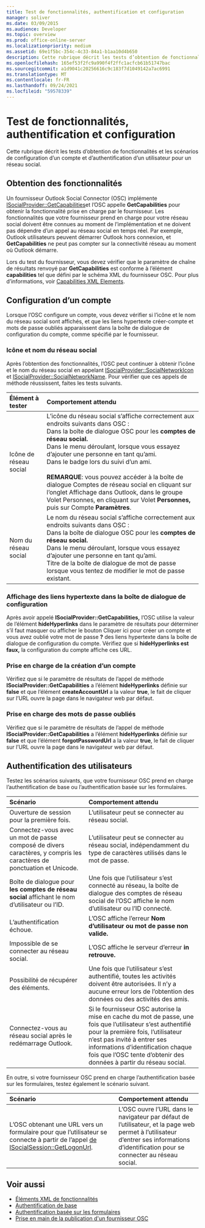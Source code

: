 ```yaml
---
title: Test de fonctionnalités, authentification et configuration
manager: soliver
ms.date: 03/09/2015
ms.audience: Developer
ms.topic: overview
ms.prod: office-online-server
ms.localizationpriority: medium
ms.assetid: 69e1f5bc-354c-4c33-84a1-b1aa10d4b650
description: Cette rubrique décrit les tests d’obtention de fonctionnalités et les scénarios de configuration d’un compte et d’authentification d’un utilisateur pour un réseau social.
ms.openlocfilehash: 165ef53f2fc9a990f4f2ffc1acfcb61b51747bac
ms.sourcegitcommit: a1d9041c20256616c9c183f7d1049142a7ac6991
ms.translationtype: MT
ms.contentlocale: fr-FR
ms.lasthandoff: 09/24/2021
ms.locfileid: "59578339"
---
```

# <a name="testing-capabilities-authentication-and-configuration"></a>Test de fonctionnalités, authentification et configuration

Cette rubrique décrit les tests d’obtention de fonctionnalités et les scénarios de configuration d’un compte et d’authentification d’un utilisateur pour un réseau social.
  
## <a name="getting-capabilities"></a>Obtention des fonctionnalités

Un fournisseur Outlook Social Connector (OSC) implémente [ISocialProvider::GetCapabilities](isocialprovider-getcapabilities.md)et l’OSC appelle **GetCapabilities** pour obtenir la fonctionnalité prise en charge par le fournisseur. Les fonctionnalités que votre fournisseur prend en charge pour votre réseau social doivent être connues au moment de l’implémentation et ne doivent pas dépendre d’un appel au réseau social en temps réel. Par exemple, Outlook utilisateurs peuvent démarrer Outlook hors connexion, et **GetCapabilities** ne peut pas compter sur la connectivité réseau au moment où Outlook démarre. 
  
Lors du test du fournisseur,  vous devez vérifier que le paramètre de chaîne de résultats renvoyé par **GetCapabilities** est conforme à l’élément **capabilities** tel que défini par le schéma XML du fournisseur OSC. Pour plus d’informations, voir [Capabilities XML Elements](capabilities-xml-elements.md).
  
## <a name="configuring-an-account"></a>Configuration d’un compte

Lorsque l’OSC configure un compte, vous devez vérifier si l’icône et le nom du réseau social sont affichés, et que les liens hypertexte créer-compte et mots de passe oubliés apparaissent dans la boîte de dialogue de configuration du compte, comme spécifié par le fournisseur.
  
### <a name="social-network-icon-and-name"></a>Icône et nom du réseau social

Après l’obtention des fonctionnalités, l’OSC peut continuer à obtenir l’icône et le nom du réseau social en appelant [ISocialProvider::SocialNetworkIcon](isocialprovider-socialnetworkicon.md) et [ISocialProvider::SocialNetworkName](isocialprovider-socialnetworkname.md). Pour vérifier que ces appels de méthode réussissent, faites les tests suivants.
  
|**Élément à tester**|**Comportement attendu**|
|:-----|:-----|
|Icône de réseau social  <br/> | L’icône du réseau social s’affiche correctement aux endroits suivants dans OSC :  <br/>  Dans la boîte de dialogue OSC pour les **comptes de réseau social.**  <br/>  Dans le menu déroulant, lorsque vous essayez d’ajouter une personne en tant qu’ami.  <br/>  Dans le badge lors du suivi d’un ami.  <br/> <br/>**REMARQUE**: vous pouvez accéder à la boîte de  dialogue Comptes de réseau  social en cliquant sur l’onglet Affichage dans Outlook, dans le groupe Volet Personnes, en cliquant sur Volet **Personnes,** puis sur Compte **Paramètres**.            |
|Nom du réseau social  <br/> | Le nom du réseau social s’affiche correctement aux endroits suivants dans OSC :  <br/>  Dans la boîte de dialogue OSC pour les **comptes de réseau social.**  <br/>  Dans le menu déroulant, lorsque vous essayez d’ajouter une personne en tant qu’ami.  <br/>  Titre de la boîte de dialogue de mot de passe lorsque vous tentez de modifier le mot de passe existant.  <br/> |
   
### <a name="showing-hyperlinks-in-configuration-dialog"></a>Affichage des liens hypertexte dans la boîte de dialogue de configuration

Après avoir appelé **ISocialProvider::GetCapabilities,** l’OSC utilise la valeur  de l’élément **hideHyperlinks** dans le paramètre de résultats pour déterminer s’il faut masquer ou afficher le bouton Cliquer ici pour créer un compte et vous avez oublié votre mot de passe **?** des liens hypertexte dans la boîte de dialogue de configuration du compte.  Vérifiez que si **hideHyperlinks est** **faux,** la configuration du compte affiche ces URL.
  
### <a name="support-to-create-account"></a>Prise en charge de la création d’un compte

Vérifiez que  si le paramètre de résultats de l’appel de méthode **ISocialProvider::GetCapabilities** a l’élément **hideHyperlinks** définie sur **false** et que l’élément **createAccountUrl** a la valeur **true**, le fait de cliquer sur l’URL ouvre la page dans le navigateur web par défaut.
  
### <a name="support-for-forgotten-password"></a>Prise en charge des mots de passe oubliés

Vérifiez que  si le paramètre de résultats de l’appel de méthode **ISocialProvider::GetCapabilities** a l’élément **hideHyperlinks** définie sur **false** et que l’élément **forgotPasswordUrl** a la valeur **true**, le fait de cliquer sur l’URL ouvre la page dans le navigateur web par défaut.
  
## <a name="authenticating-users"></a>Authentification des utilisateurs

Testez les scénarios suivants, que votre fournisseur OSC prend en charge l’authentification de base ou l’authentification basée sur les formulaires.
  
|**Scénario**|**Comportement attendu**|
|:-----|:-----|
|Ouverture de session pour la première fois.  <br/> |L’utilisateur peut se connecter au réseau social.  <br/> |
|Connectez-vous avec un mot de passe composé de divers caractères, y compris les caractères de ponctuation et Unicode.  <br/> |L’utilisateur peut se connecter au réseau social, indépendamment du type de caractères utilisés dans le mot de passe.  <br/> |
|Boîte de dialogue pour **les comptes de réseau social** affichant le nom d’utilisateur ou l’ID.  <br/> |Une fois que l’utilisateur s’est connecté au réseau,  la boîte de dialogue des comptes de réseau social de l’OSC affiche le nom d’utilisateur ou l’ID connecté.  <br/> |
|L’authentification échoue.  <br/> |L’OSC affiche l’erreur **Nom d’utilisateur ou mot de passe non valide.**  <br/> |
|Impossible de se connecter au réseau social.  <br/> |L’OSC affiche le serveur d’erreur **in retrouve.**  <br/> |
|Possibilité de récupérer des éléments.  <br/> |Une fois que l’utilisateur s’est authentifié, toutes les activités doivent être autorisées. Il n’y a aucune erreur lors de l’obtention des données ou des activités des amis.  <br/> |
|Connectez-vous au réseau social après le redémarrage Outlook.  <br/> |Si le fournisseur OSC autorise la mise en cache du mot de passe, une fois que l’utilisateur s’est authentifié pour la première fois, l’utilisateur n’est pas invité à entrer ses informations d’identification chaque fois que l’OSC tente d’obtenir des données à partir du réseau social.  <br/> |
   
En outre, si votre fournisseur OSC prend en charge l’authentification basée sur les formulaires, testez également le scénario suivant.
  
|**Scénario**|**Comportement attendu**|
|:-----|:-----|
|L’OSC obtenant une URL vers un formulaire pour que l’utilisateur se connecte à partir de l’appel [de ISocialSession::GetLogonUrl](isocialsession-getlogonurl.md).  <br/> |L’OSC ouvre l’URL dans le navigateur par défaut de l’utilisateur, et la page web permet à l’utilisateur d’entrer ses informations d’identification pour se connecter au réseau social.  <br/> |
   
## <a name="see-also"></a>Voir aussi

- [Éléments XML de fonctionnalités](capabilities-xml-elements.md)  
- [Authentification de base](basic-authentication.md) 
- [Authentification basée sur les formulaires](forms-based-authentication.md)
- [Prise en main de la publication d'un fournisseur OSC](getting-ready-to-release-an-osc-provider.md)


